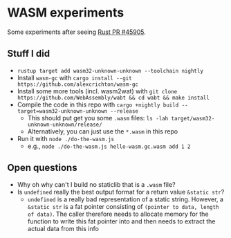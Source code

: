 # WASM experiments

Some experiments after seeing [Rust PR #45905].

## Stuff I did

- `rustup target add wasm32-unknown-unknown --toolchain nightly`
- Install `wasm-gc` with `cargo install --git https://github.com/alexcrichton/wasm-gc`
- Install some more tools (incl. wasm2wat) with `git clone https://github.com/WebAssembly/wabt && cd wabt && make install`
- Compile the code in this repo with `cargo +nightly build --target=wasm32-unknown-unknown --release`
  - This should put get you some `.wasm` files: `ls -lah target/wasm32-unknown-unknown/release/`
  - Alternatively, you can just use the `*.wasm` in this repo
- Run it with `node ./do-the-wasm.js`
  - e.g., `node ./do-the-wasm.js hello-wasm.gc.wasm add 1 2`

## Open questions

- Why oh why can't I build no staticlib that is a `.wasm` file?
- Is `undefined` really the best output format for a return value `&static str`?
  - `undefined` is a really bad representation of a static string. However, a `&static str` is a fat pointer consisting of `(pointer to data, length of data)`. The caller therefore needs to allocate memory for the function to write this fat pointer into and then needs to extract the actual data from this info

[Rust PR #45905]: https://github.com/rust-lang/rust/pull/45905
